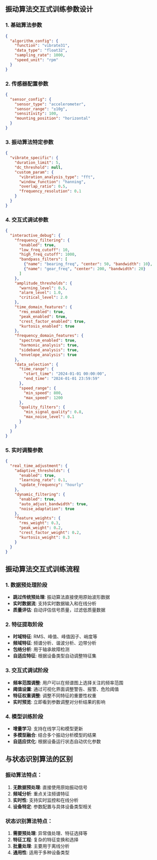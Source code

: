 ## 振动算法交互式训练参数设计

### 1. **基础算法参数**
```json
{
  "algorithm_config": {
    "function": "vibrate31",
    "data_type": "float32",
    "sampling_rate": 1000,
    "speed_unit": "rpm"
  }
}
```

### 2. **传感器配置参数**
```json
{
  "sensor_config": {
    "sensor_type": "accelerometer",
    "sensor_range": "±10g",
    "sensitivity": 100,
    "mounting_position": "horizontal"
  }
}
```

### 3. **振动算法特定参数**
```json
{
  "vibrate_specific": {
    "duration_limit": 5,
    "dc_threshold": null,
    "custom_param": {
      "vibration_analysis_type": "fft",
      "window_function": "hanning",
      "overlap_ratio": 0.5,
      "frequency_resolution": 0.1
    }
  }
}
```

### 4. **交互式调试参数**
```json
{
  "interactive_debug": {
    "frequency_filtering": {
      "enabled": true,
      "low_freq_cutoff": 10,
      "high_freq_cutoff": 1000,
      "bandpass_filters": [
        {"name": "bearing_freq", "center": 50, "bandwidth": 10},
        {"name": "gear_freq", "center": 200, "bandwidth": 20}
      ]
    },
    "amplitude_thresholds": {
      "warning_level": 0.5,
      "alarm_level": 1.0,
      "critical_level": 2.0
    },
    "time_domain_features": {
      "rms_enabled": true,
      "peak_enabled": true,
      "crest_factor_enabled": true,
      "kurtosis_enabled": true
    },
    "frequency_domain_features": {
      "spectrum_enabled": true,
      "harmonic_analysis": true,
      "sideband_analysis": true,
      "envelope_analysis": true
    },
    "data_selection": {
      "time_range": {
        "start_time": "2024-01-01 00:00:00",
        "end_time": "2024-01-01 23:59:59"
      },
      "speed_range": {
        "min_speed": 800,
        "max_speed": 1200
      },
      "quality_filters": {
        "min_signal_quality": 0.8,
        "max_noise_level": 0.1
      }
    }
  }
}
```

### 5. **实时调整参数**
```json
{
  "real_time_adjustment": {
    "adaptive_thresholds": {
      "enabled": true,
      "learning_rate": 0.1,
      "update_frequency": "hourly"
    },
    "dynamic_filtering": {
      "enabled": true,
      "auto_adjust_bandwidth": true,
      "noise_adaptation": true
    },
    "feature_weights": {
      "rms_weight": 0.3,
      "peak_weight": 0.2,
      "crest_factor_weight": 0.2,
      "kurtosis_weight": 0.3
    }
  }
}
```

## 振动算法交互式训练流程

### 1. **数据预处理阶段**
- **跳过传统预处理**: 振动算法直接使用原始波形数据
- **实时数据流**: 支持实时数据输入和在线分析
- **质量评估**: 自动评估信号质量，过滤低质量数据

### 2. **特征提取阶段**
- **时域特征**: RMS、峰值、峰值因子、峭度等
- **频域特征**: 频谱分析、谐波分析、边带分析
- **包络分析**: 用于轴承故障检测
- **自适应特征**: 根据设备类型自动调整特征集

### 3. **交互式调试阶段**
- **频率范围调整**: 用户可以在频谱图上选择关注的频率范围
- **阈值设置**: 通过可视化界面调整警告、报警、危险阈值
- **特征权重调整**: 调整不同特征的重要性权重
- **实时预览**: 立即看到参数调整对分析结果的影响

### 4. **模型训练阶段**
- **增量学习**: 支持在线学习和模型更新
- **多模型融合**: 结合多个振动分析模型的结果
- **自适应优化**: 根据设备运行状态自动优化参数

## 与状态识别算法的区别

### 振动算法特点：
1. **无数据预处理**: 直接使用原始振动信号
2. **频域分析**: 重点关注频谱特征
3. **实时性**: 支持实时监控和在线分析
4. **设备特定**: 参数配置与具体设备类型相关

### 状态识别算法特点：
1. **需要预处理**: 异常值处理、特征选择等
2. **特征工程**: 复杂的特征变换和选择
3. **批量处理**: 主要用于离线分析
4. **通用性**: 适用于多种设备类型